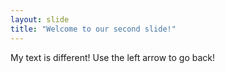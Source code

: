 ```yaml
---
layout: slide
title: "Welcome to our second slide!"
---
```

My text is different! 
Use the left arrow to go back!
